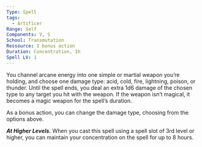 ```yaml
---
Type: Spell
tags:
  - Artificer
Range: Self
Components: V, S
School: Transmutation
Ressource: 1 bonus action
Duration: Concentration, 1h
Spell LV: 1
---
```

You channel arcane energy into one simple or martial weapon you’re holding, and choose one damage type: acid, cold, fire, lightning, poison, or thunder. Until the spell ends, you deal an extra 1d6 damage of the chosen type to any target you hit with the weapon. If the weapon isn’t magical, it becomes a magic weapon for the spell’s duration.

As a bonus action, you can change the damage type, choosing from the options above.

**_At Higher Levels._** When you cast this spell using a spell slot of 3rd level or higher, you can maintain your concentration on the spell for up to 8 hours.
